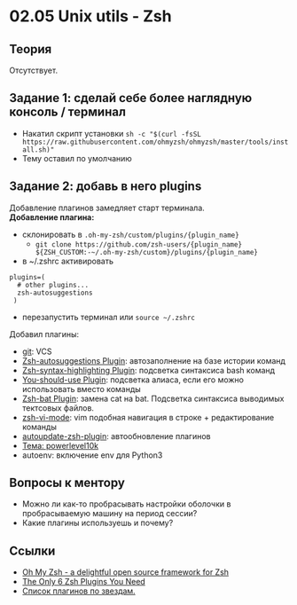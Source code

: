 # 02.05 Unix utils - Zsh

## Теория
Отсутствует.

## Задание 1: сделай себе более наглядную консоль / терминал
- Накатил скрипт установки `sh -c "$(curl -fsSL https://raw.githubusercontent.com/ohmyzsh/ohmyzsh/master/tools/install.sh)"`
- Тему оставил по умолчанию

## Задание 2: добавь в него plugins 
Добавление плагинов замедляет старт терминала.  
**Добавление плагина:**
- склонировать в `.oh-my-zsh/custom/plugins/{plugin_name}`
  - `git clone https://github.com/zsh-users/{plugin_name} ${ZSH_CUSTOM:-~/.oh-my-zsh/custom}/plugins/{plugin_name}`
- в ~/.zshrc активировать
```
plugins=(
  # other plugins...
  zsh-autosuggestions
 )
```
- перезапустить терминал или `source ~/.zshrc`

Добавил плагины:
- [git](https://github.com/ohmyzsh/ohmyzsh/tree/master/plugins/git): VCS
- [Zsh-autosuggestions Plugin](https://github.com/zsh-users/zsh-autosuggestions): автозаполнение на базе истории команд
- [Zsh-syntax-highlighting Plugin](https://github.com/zsh-users/zsh-syntax-highlighting): подсветка синтаксиса bash команд
- [You-should-use Plugin](https://github.com/MichaelAquilina/zsh-you-should-use): подсветка алиаса, если его можно использовать вместо команды
- [Zsh-bat Plugin](https://github.com/fdellwing/zsh-bat): замена cat на bat. Подсветка синтаксиса выводимых тектсовых файлов.
- [zsh-vi-mode](https://github.com/jeffreytse/zsh-vi-mode): vim подобная навигация в строке + редактирование команды
- [autoupdate-zsh-plugin](https://github.com/tamcore/autoupdate-oh-my-zsh-plugins): автообновление плагинов
- [Тема: powerlevel10k](https://github.com/romkatv/powerlevel10k?tab=readme-ov-file)
- autoenv: включение env для Python3

## Вопросы к ментору
- Можно ли как-то пробрасывать настройки оболочки в пробрасываемую машину на период сессии?
- Какие плагины используешь и почему?

## Ссылки
- [Oh My Zsh - a delightful open source framework for Zsh](https://ohmyz.sh/)
- [The Only 6 Zsh Plugins You Need](https://catalins.tech/zsh-plugins/)
- [Список плагинов по звездам.](https://github.com/topics/zsh-plugins)